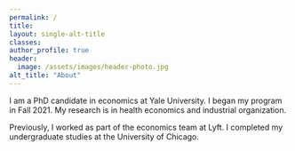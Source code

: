 ```yaml
---
permalink: /
title:
layout: single-alt-title
classes:
author_profile: true
header:
  image: /assets/images/header-photo.jpg
alt_title: "About"
---
```


I am a PhD candidate in economics at Yale University. I began my program in Fall 2021. My research is in health economics and industrial organization.

Previously, I worked as part of the economics team at Lyft. I completed my undergraduate studies at the University of Chicago.
